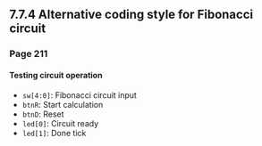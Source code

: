 7.7.4 Alternative coding style for Fibonacci circuit
----------------------------------------------------

### Page 211

#### Testing circuit operation

 - `sw[4:0]`: Fibonacci circuit input
 - `btnR`: Start calculation
 - `btnD`: Reset
 - `led[0]`: Circuit ready
 - `led[1]`: Done tick
